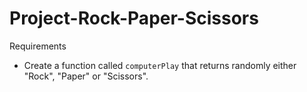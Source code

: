 # Project-Rock-Paper-Scissors
Requirements
* Create a function called `computerPlay` that returns randomly either "Rock", "Paper" or "Scissors".
